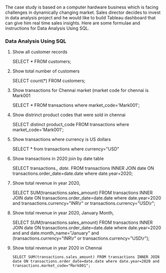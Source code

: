 The case study is based on a computer hardware business which is facing challenges in dynamically changing market. Sales director decides to invest in data analysis project and he would like to build Tableau dashboard that can give him real time sales insights. Here are some formulae and instructions for Data Analysis Using SQL.

### Data Analysis Using SQL

1. Show all customer records

    SELECT * FROM customers;

1. Show total number of customers

    SELECT count(*) FROM customers;

1. Show transactions for Chennai market (market code for chennai is Mark001

    SELECT * FROM transactions where market_code='Mark001';

1. Show distrinct product codes that were sold in chennai

    SELECT distinct product_code FROM transactions where market_code='Mark001';

1. Show transactions where currency is US dollars

    SELECT * from transactions where currency="USD"

1. Show transactions in 2020 join by date table

    SELECT transactions.*, date.* FROM transactions INNER JOIN date ON transactions.order_date=date.date where date.year=2020;

1. Show total revenue in year 2020,

    SELECT SUM(transactions.sales_amount) FROM transactions INNER JOIN date ON transactions.order_date=date.date where date.year=2020 and transactions.currency="INR\r" or transactions.currency="USD\r";
	
1. Show total revenue in year 2020, January Month,

    SELECT SUM(transactions.sales_amount) FROM transactions INNER JOIN date ON transactions.order_date=date.date where date.year=2020 and and date.month_name="January" and (transactions.currency="INR\r" or transactions.currency="USD\r");

1. Show total revenue in year 2020 in Chennai

    `SELECT SUM(transactions.sales_amount) FROM transactions INNER JOIN date ON transactions.order_date=date.date where date.year=2020
and transactions.market_code="Mark001";`
